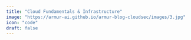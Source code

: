 ```yaml
---
title: "Cloud Fundamentals & Infrastructure"
image: "https://armur-ai.github.io/armur-blog-cloudsec/images/3.jpg"
icon: "code"
draft: false
---
```



